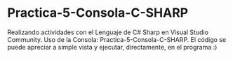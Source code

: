 # Practica-5-Consola-C-SHARP
Realizando actividades con el Lenguaje de C# Sharp en Visual Studio Community. Uso de la Consola: Practica-5-Consola-C-SHARP. El código se puede apreciar a simple vista y ejecutar, directamente, en el programa :)
